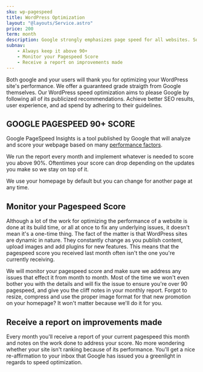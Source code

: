 ```yaml
---
sku: wp-pagespeed
title: WordPress Optimization
layout: "@layouts/Service.astro"
price: 200
term: month
description: Google strongly emphasizes page speed for all websites. So much so, that it has a tool to grade your website. We make sure you're passing with flying colours.
subnav: 
    - Always keep it above 90+
    - Monitor your Pagespeed Score
    - Receive a report on improvements made
---
```


Both google and your users will thank you for optimizing your WordPress site's performance. We offer a guaranteed grade straigth from Google themselves. Our WordPress speed optimization aims to please Google by following all of its publicized recommendations. Achieve better SEO results, user experience, and ad spend by adhering to their guidelines.

## GOOGLE PAGESPEED 90+ SCORE

Google PageSpeed Insights is a tool published by Google that will analyze and score your webpage based on many [performance factors](https://web.dev/measure/).

We run the report every month and implement whatever is needed to score you above 90%. Oftentimes your score can drop depending on the updates you make so we stay on top of it.

We use your homepage by default but you can change for another page at any time.

## Monitor your Pagespeed Score

Although a lot of the work for optimizing the performance of a website is done at its build time, or all at once to fix any underlying issues, it doesn't mean it's a one-time thing. The fact of the matter is that WordPress sites are dynamic in nature. They constantly change as you publish content, upload images and add plugins for new features. This means that the pagespeed score you received last month often isn't the one you're currently receiving.

We will monitor your pagespeed score and make sure we address any issues that effect it from month to month. Most of the time we won't even bother you with the details and will fix the issue to ensure you're over 90 pagespeed, and give you the cliff notes in your monthly report. Forgot to resize, compress and use the proper image format for that new promotion on your homepage? It won't matter because we'll do it for you. 

## Receive a report on improvements made

Every month you'll receive a report of your current pagespeed this month and notes on the work done to address your score. No more wondering whether your site isn't ranking because of its performance. You'll get a nice re-affirmation to your inbox that Google has issued you a greenlight in regards to speed optimization.